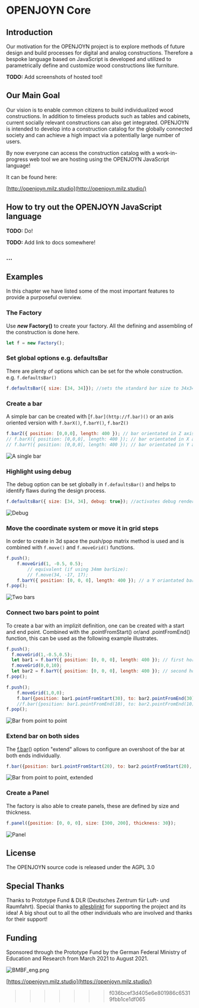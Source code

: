 # OPENJOYN Core


## Introduction

Our motivation for the OPENJOYN project is to explore methods of future design and build processes for digital and analog constructions. Therefore a bespoke language based on JavaScript is developed and utilized to parametrically define and customize wood constructions like furniture.


**TODO:** Add screenshots of hosted tool!



## Our Main Goal

Our vision is to enable common citizens to build individualized wood constructions. In addition to timeless products such as tables and cabinets, current socially relevant constructions can also get integrated. OPENJOYN is intended to develop into a construction catalog for the globally connected society and can achieve a high impact via a potentially large number of users.

By now everyone can access the construction catalog with a work-in-progress web tool we are hosting using the OPENJOYN JavaScript language!

It can be found here: 

[http://openjoyn.milz.studio](http://openjoyn.milz.studio/)


## How to try out the OPENJOYN JavaScript language

**TODO:** Do!

**TODO:** Add link to docs somewhere!



### ...

## Examples

In this chapter we have listed some of the most important features to provide a purposeful overview.

### The Factory

Use ***new* Factory()** to create your factory. All the defining and assembling of the construction is done here.

```js
let f = new Factory();
```

### Set global options e.g. defaultsBar

There are plenty of options which can be set for the whole construction. e.g. `f.defaultsBar()`

```js
f.defaultsBar({ size: [34, 34]}); //sets the standard bar size to 34x34mm
```

### Create a bar

A simple bar can be created with [`f.bar](http://f.bar)()` or an axis oriented version with `f.barX()`, `f.barY()`, `f.barZ()`

```js
f.barZ({ position: [0,0,0], length: 400 }); // bar orientated in Z axis
// f.barX({ position: [0,0,0], length: 400 }); // bar orientated in X axis
// f.barY({ position: [0,0,0], length: 400 }); // bar orientated in Y axis
```

![A single bar](doc/bar.jpg)


### Highlight using debug

The debug option can be set globally in `f.defaultsBar()` and helps to identify flaws during the design process.

```js
f.defaultsBar({ size: [34, 34], debug: true}); //activates debug render mode
```

![Debug](doc/debug.jpg)


### Move the coordinate system or move it in grid steps

In order to create in 3d space the push/pop matrix method is used and is combined with `f.move()` and `f.moveGrid()` functions.

```js
f.push();
    f.moveGrid(1, -0.5, 0.5);
		// equivalent (if using 34mm barSize):
		// f.move(34, -17, 17);
    f.barY({ position: [0, 0, 0], length: 400 }); // a Y oriantated baris created at position x=34mm, y=-17mm, z=17mm
f.pop();
```

![Two bars](doc/two_bars.jpg)


### Connect two bars point to point

To create a bar with an implizit definition, one can be created with a start and end point. Combined with the .pointFromStart() or/and .pointFromEnd() function, this can be used as the following example illustrates.

```js
f.push();
  f.moveGrid(1,-0.5,0.5);
  let bar1 = f.barY({ position: [0, 0, 0], length: 400 }); // first horizontal bar
  f.moveGrid(0,0,10);
  let bar2 = f.barY({ position: [0, 0, 0], length: 400 }); // second horizontal bar
f.pop();

f.push();
	f.moveGrid(1,0,0);
	f.bar({position: bar1.pointFromStart(30), to: bar2.pointFromEnd(30)}); //third, diagonal bar, start to end
	//f.bar({position: bar1.pointFromEnd(10), to: bar2.pointFromEnd(10)}); //fourth, diagonal bar, end to end
f.pop();
```

![Bar from point to point](doc/bar_from_to.jpg)


### Extend bar on both sides

The [f.bar](http://f.bar)() option "extend" allows to configure an overshoot of the bar at both ends individually.

```js
f.bar({position: bar1.pointFromStart(20), to: bar2.pointFromStart(20), extend: [34, 34]});    

```

![Bar from point to point, extended](doc/bar_from_to_extended.jpg)


### Create a Panel

The factory is also able to create panels, these are defined by size and thickness.

```js
f.panel({position: [0, 0, 0], size: [300, 200], thickness: 30});
```

![Panel](doc/panel.jpg)


## License

The OPENJOYN source code is released under the AGPL 3.0


## Special Thanks

Thanks to Prototype Fund & DLR (Deutsches Zentrum für Luft- und Raumfahrt).
Special thanks to [allesblinkt](https://allesblinkt.com/) for supporting the project and its idea! A big shout out to all the other individuals who are involved and thanks for their support!


## Funding

Sponsored through the Prototype Fund by the German Federal Ministry of
Education and Research from March 2021 to August 2021.

![BMBF_eng.png](doc/bmbf_eng.png)

[https://openjoyn.milz.studio](https://openjoyn.milz.studio/)
>>>>>>> f036bcef3d405e6e801986c65319fbb1ce1df065
